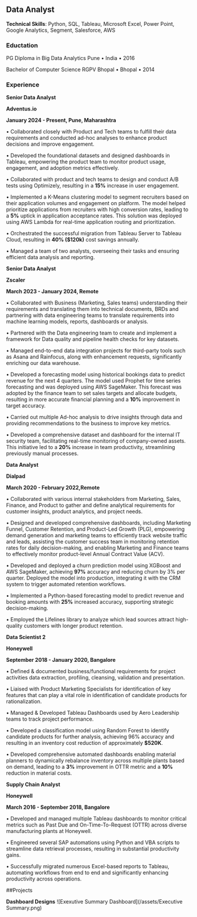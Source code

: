 ## Data Analyst
**Technical Skills**: Python, SQL, Tableau, Microsoft Excel, Power Point, Google Analytics, Segment, Salesforce, AWS

### Eductation
PG Diploma in Big Data Analytics
Pune • India • 2016

Bachelor of Computer Science
RGPV Bhopal • Bhopal • 2014

### Experience

**Senior Data Analyst**

**Adventus.io**                                                                           

**January 2024 - Present, Pune, Maharashtra**

• Collaborated closely with Product and Tech teams to fulfill their data requirements and conducted ad-hoc analyses to enhance product decisions and improve engagement.

• Developed the foundational datasets and designed dashboards in Tableau, empowering the product team to monitor product usage, engagement, and adoption metrics effectively.

• Collaborated with product and tech teams to design and conduct A/B tests using Optimizely, resulting in a **15%** increase in user engagement.

• Implemented a K-Means clustering model to segment recruiters based on their application volumes and engagement on platform. The model helped prioritize applications from recruiters with high conversion rates, leading to a **5%** uptick in application acceptance rates. This solution was deployed using AWS Lambda for real-time application routing and prioritization.

• Orchestrated the successful migration from Tableau Server to Tableau Cloud, resulting in **40% ($120k)** cost savings annually.

• Managed a team of two analysts, overseeing their tasks and ensuring efficient data analysis and reporting.

**Senior Data Analyst**

**Zscaler**                                                                                      

**March 2023 - January 2024, Remote**

• Collaborated with Business (Marketing, Sales teams) understanding their requirements and translating them into technical documents, BRDs and partnering with data engineering teams to translate requirements into machine learning models, reports, dashboards or analysis.

• Partnered with the Data engineering team to create and implement a framework for Data quality and pipeline health checks for key datasets.

• Managed end-to-end data integration projects for third-party tools such as Asana and Rainfocus, along with enhancement requests, significantly enriching our data warehouse.

• Developed a forecasting model using historical bookings data to predict revenue for the next 4 quarters. The model used Prophet for time series forecasting and was deployed using AWS SageMaker. This forecast was adopted by the finance team to set sales targets and allocate budgets, resulting in more accurate financial planning and a **10%** improvement in target accuracy.

• Carried out multiple Ad-hoc analysis to drive insights through data and providing recommendations to the business to improve key metrics.

• Developed a comprehensive dataset and dashboard for the internal IT security team, facilitating real-time monitoring of company-owned assets. This initiative led to a **20%** increase in team productivity, streamlining previously manual processes.

**Data Analyst**

**Dialpad**                                                                                          

**March 2020 - February 2022,Remote**

• Collaborated with various internal stakeholders from Marketing, Sales, Finance, and Product to gather and define analytical requirements for customer insights, product analytics, and project needs.

• Designed and developed comprehensive dashboards, including Marketing Funnel, Customer Retention, and Product-Led Growth (PLG), empowering demand generation and marketing teams to efficiently track website traffic and leads, assisting the customer success team in monitoring retention rates for daily decision-making, and enabling Marketing and Finance teams to effectively monitor product-level Annual Contract Value (ACV).

• Developed and deployed a churn prediction model using XGBoost and AWS SageMaker, achieving **97%** accuracy and reducing churn by 3% per quarter. Deployed the model into production, integrating it with the CRM system to trigger automated retention workflows.

• Implemented a Python-based forecasting model to predict revenue and booking amounts with **25%** increased accuracy, supporting strategic decision-making.

• Employed the Lifelines library to analyze which lead sources attract high-quality customers with longer product retention.

**Data Scientist 2**

**Honeywell**

**September 2018 - January 2020, Bangalore**

• Defined & documented business/functional requirements for project activities data extraction, profiling, cleansing, validation and presentation.

• Liaised with Product Marketing Specialists for identification of key features that can play a vital role in identification of candidate products for rationalization.

• Managed & Developed Tableau Dashboards used by Aero Leadership teams to track project performance.

• Developed a classification model using Random Forest to identify candidate products for further analysis, achieving 96% accuracy and resulting in an inventory cost reduction of approximately **$520K**.

• Developed comprehensive automated dashboards enabling material planners to dynamically rebalance inventory across multiple plants based on demand, leading to a **3%** improvement in OTTR metric and a **10%** reduction in material costs.


**Supply Chain Analyst**

**Honeywell**

**March 2016 - September 2018, Bangalore**

• Developed and managed multiple Tableau dashboards to monitor critical metrics such as Past Due and On-Time-To-Request (OTTR) across diverse manufacturing plants at Honeywell.

• Engineered several SAP automations using Python and VBA scripts to streamline data retrieval processes, resulting in substantial productivity gains.

• Successfully migrated numerous Excel-based reports to Tableau, automating workflows from end to end and significantly enhancing productivity across operations.


##Projects

**Dashboard Designs**
  ![Exexutive Summary Dashboard](/assets/Executive Summary.png)
